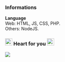 ### Informations
**Language** <br>
Web: HTML, JS, CSS, PHP. <br>
Others: NodeJS.
### <a href="https://allmylinks.com/newly" target="_blank"><img src="https://github.com/newlynameds/newlynameds/blob/master/images/crystal.green.png?raw=true" width="23px"></a> Heart for you <a href="https://allmylinks.com/newly" target="_blank"><img src="https://github.com/newlynameds/newlynameds/blob/master/images/crystal.red.png?raw=true" width="23px"></a>
<a href="https://allmylinks.com/newly" target="_blank"><img src="https://discord.c99.nl/widget/theme-2/637228770541043733.png"></a>
